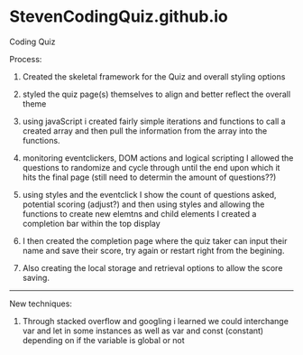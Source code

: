 # StevenCodingQuiz.github.io
Coding Quiz






Process:

1) Created the skeletal framework for the Quiz and overall styling options

2) styled the quiz page(s) themselves to align and better reflect the overall theme

3) using javaScript i created fairly simple iterations and functions to call a created array and then pull the information from the array into the functions. 

4) monitoring eventclickers, DOM actions and logical scripting I allowed the questions to randomize and cycle through until the end upon which it hits the final page (still need to determin the amount of questions??)

5) using styles and the eventclick I show the count of questions asked, potential scoring (adjust?) and then using styles and allowing the functions to create new elemtns and child elements I created a completion bar within the top display

6) I then created the completion page where the quiz taker can input their name and save their score, try again or restart right from the begining.

7) Also creating the local storage and retrieval options to allow the score saving.


****
New techniques:

1) Through stacked overflow and googling i learned we could interchange var and let in some instances as well as var and const (constant) depending on if the variable is global or not